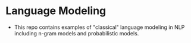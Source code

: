# Language Modeling
* This repo contains examples of "classical" language modeling in NLP including n-gram models and probabilistic models.
